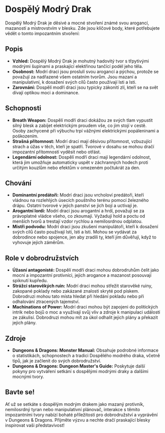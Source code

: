 # Dospělý Modrý Drak

Dospělý Modrý Drak je děsivé a mocné stvoření známé svou arogancí, mazaností a mistrovstvím v blesku. Zde jsou klíčové body, které potřebujete vědět o tomto impozantním stvoření:

## Popis

- **Vzhled:** Dospělý Modrý Drak je mohutný hadovitý tvor s třpytivými modrými šupinami a praskající elektřinou tančící podél jeho těla.
- **Osobnost:** Modrí draci jsou proslulí svou arogancí a pýchou, protože se považují za nadřazené všem ostatním tvorům. Jsou mazaní a manipulativní, k dosažení svých cílů často používají lsti a lsti.
- **Zarovnání:** Dospělí modří draci jsou typicky zákonití zlí, kteří se na svět dívají optikou moci a dominance.

## Schopnosti

- **Breath Weapon:** Dospělí modří draci dokážou ze svých tlam vypustit silný blesk a zabíjet elektrickým proudem vše, co jim stojí v cestě. Osoby zachycené při výbuchu trpí vážnými elektrickými popáleninami a poškozením.
- **Strašná přítomnost:** Modrí draci mají děsivou přítomnost, vzbuzující strach a úžas v těch, kteří je spatří. Tvorové v dosahu se mohou dračí impozantní přítomností vyděsit nebo otřást.
- **Legendární odolnost:** Dospělí modří draci mají legendární odolnost, která jim umožňuje automaticky uspět v záchranných hodech proti určitým kouzlům nebo efektům v omezeném počtukrát za den.

## Chování

- **Dominantní predátoři:** Modrí draci jsou vrcholoví predátoři, kteří vládnou na rozlehlých úsecích pouštního terénu pomocí železného drápu. Ostatní tvorové v jejich panství se jich bojí a uctívají je.
- **Arogantní lordi:** Modrí draci jsou arogantní a hrdí, považují se za právoplatné vládce všeho, co zkoumají. Vyžadují hold a poctu od menších tvorů a trestají vzdor rychlou a nemilosrdnou odplatou.
- **Mistři podvodu:** Modrí draci jsou zkušení manipulátoři, kteří k dosažení svých cílů často používají lsti, lsti a lsti. Mohou se vydávat za dobrodince nebo spojence, jen aby zradili ty, kteří jim důvěřují, když to vyhovuje jejich záměrům.

## Role v dobrodružstvích

- **Úžasní antagonisté:** Dospělí modří draci mohou dobrodruhům čelit jako mocní a impozantní protivníci, jejich arogance a mazanost posouvají spiknutí kupředu.
- **Strážci starověkých ruin:** Modrí draci mohou střežit starověké ruiny, zakopané poklady nebo zakázané znalosti skryté pod pískem. Dobrodruzi mohou tato místa hledat při hledání pokladu nebo při odhalování ztracených tajemství.
- **Machinations of Power:** Modrí draci mohou být zapojeni do politických intrik nebo bojů o moc a využívají svůj vliv a zdroje k manipulaci událostí ze zákulisí. Dobrodruzi mohou mít za úkol odhalit jejich plány a překazit jejich plány.

## Zdroje

- **Dungeons & Dragons: Monster Manual:** Obsahuje podrobné informace o statistikách, schopnostech a tradici Dospělého modrého draka, včetně tipů, jak je začlenit do svých dobrodružství.
- **Dungeons & Dragons: Dungeon Master's Guide:** Poskytuje další pokyny pro vytváření setkání s dospělými modrými draky a dalšími mocnými tvory.

## Bavte se!

Ať už se setkáte s dospělým modrým drakem jako mazaný protivník, nemilosrdný tyran nebo manipulativní plánovač, interakce s těmito impozantními tvory nabízí bohaté příležitosti pro dobrodružství a vyprávění v Dungeons & Dragons. Přijměte výzvu a nechte dračí praskající blesky inspirovat vaši představivost!